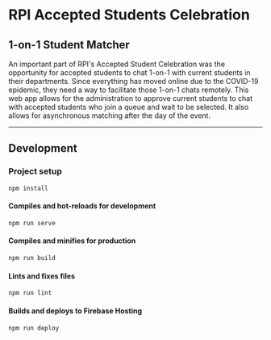 # RPI Accepted Students Celebration
## 1-on-1 Student Matcher

An important part of RPI's Accepted Student Celebration was the opportunity for accepted students to chat 1-on-1 with current students in their departments. Since everything has moved online due to the COVID-19 epidemic, they need a way to facilitate those 1-on-1 chats remotely. This web app allows for the administration to approve current students to chat with accepted students who join a queue and wait to be selected. It also allows for asynchronous matching after the day of the event.

---

## Development

### Project setup
```
npm install
```

#### Compiles and hot-reloads for development
```
npm run serve
```

#### Compiles and minifies for production
```
npm run build
```

#### Lints and fixes files
```
npm run lint
```

#### Builds and deploys to Firebase Hosting
```
npm run deploy
```